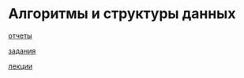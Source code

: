# Алгоритмы и структуры данных
[отчеты](https://drive.google.com/drive/folders/1S9MjmgT51LDMwIHB7lslS6q6d7B7suwX)

[задания](https://drive.google.com/drive/folders/1tk_I_YqSZAc7WpwR9SFW8_GQKSZ9qwvE)

[лекции](https://drive.google.com/drive/folders/1vY2y0xDkw2D3lqEfpw0X4IDJxICBS5bh)
